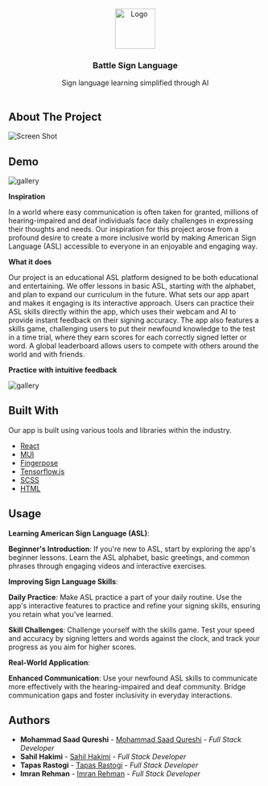 <br/>
<p align="center">
  <a href="https://github.com/ms-q-14/Battle-Sign-Language">
    <img src="https://i.imgur.com/liIdCKm.png" alt="Logo" width="80" height="80">
  </a>

  <h3 align="center">Battle Sign Language </h3>
  <p align="center">
    Sign language learning simplified through AI
    <br/>
    <br/>
  </p>
  
</p>



## About The Project

![Screen Shot](https://i.imgur.com/MS4OnNz.jpg)

## Demo 

![gallery](https://github.com/ms-q-14/Battle-Sign-Language/assets/85078191/0bc1aa60-20d0-4a53-bf45-856078923375)



<strong>Inspiration</strong>

In a world where easy communication is often taken for granted, millions of hearing-impaired and deaf individuals face daily challenges in expressing their thoughts and needs. Our inspiration for this project arose from a profound desire to create a more inclusive world by making American Sign Language (ASL) accessible to everyone in an enjoyable and engaging way.

<strong>What it does</strong>

Our project is an educational ASL platform designed to be both educational and entertaining. We offer lessons in basic ASL, starting with the alphabet, and plan to expand our curriculum in the future. What sets our app apart and makes it engaging is its interactive approach. Users can practice their ASL skills directly within the app, which uses their webcam and AI to provide instant feedback on their signing accuracy. The app also features a skills game, challenging users to put their newfound knowledge to the test in a time trial, where they earn scores for each correctly signed letter or word. A global leaderboard allows users to compete with others around the world and with friends.

<strong>Practice with intuitive feedback</strong>

![gallery](https://github.com/ms-q-14/Battle-Sign-Language/assets/85078191/1cbd67d2-a956-4a74-a6d1-c26da131574b)


## Built With

Our app is built using various tools and libraries within the industry.


* [React]()
* [MUI]()
* [Fingerpose]()
* [Tensorflow.js]()
* [SCSS]()
* [HTML]()



## Usage

<strong>Learning American Sign Language (ASL)</strong>:

<strong>Beginner's Introduction</strong>: If you're new to ASL, start by exploring the app's beginner lessons. Learn the ASL alphabet, basic greetings, and common phrases through engaging videos and interactive exercises.

<strong>Improving Sign Language Skills</strong>:

<strong>Daily Practice</strong>: Make ASL practice a part of your daily routine. Use the app's interactive features to practice and refine your signing skills, ensuring you retain what you've learned.

<strong>Skill Challenges</strong>: Challenge yourself with the skills game. Test your speed and accuracy by signing letters and words against the clock, and track your progress as you aim for higher scores.

<strong>Real-World Application</strong>:

<strong>Enhanced Communication</strong>: Use your newfound ASL skills to communicate more effectively with the hearing-impaired and deaf community. Bridge communication gaps and foster inclusivity in everyday interactions.



## Authors

* **Mohammad Saad Qureshi** - [Mohammad Saad Qureshi](https://github.com/ms-q-14) - *Full Stack Developer*
* **Sahil Hakimi** - [Sahil Hakimi](https://github.com/SahilHakimiUofT) - *Full Stack Developer*
* **Tapas Rastogi** - [Tapas Rastogi](https://github.com/tapasrastogi2411) - *Full Stack Developer*
* **Imran Rehman** - [Imran Rehman](https://github.com/imranrehman-it) - *Full Stack Developer*
